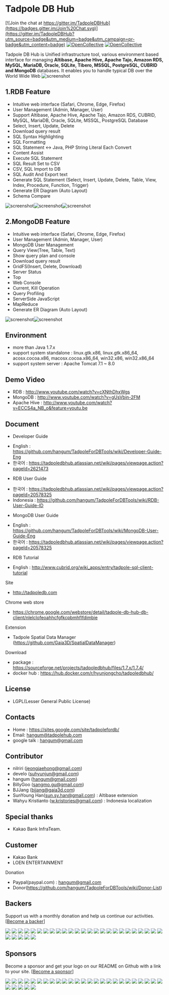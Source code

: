 Tadpole DB Hub
==
[![Join the chat at https://gitter.im/TadpoleDBHub](https://badges.gitter.im/Join%20Chat.svg)](https://gitter.im/TadpoleDBHub?utm_source=badge&utm_medium=badge&utm_campaign=pr-badge&utm_content=badge)
[![OpenCollective](https://opencollective.com/tadpolefordbtools/backers/badge.svg)](#backers) 
[![OpenCollective](https://opencollective.com/tadpolefordbtools/sponsors/badge.svg)](#sponsors)

Tadpole DB Hub is Unified infrastructure tool, various environment based interface for managing <b>Altibase, Apache Hive, Apache Tajo, Amazon RDS, MySQL, MariaDB, Oracle, SQLite, Tibero, MSSQL, PostgreSQL, CUBRID and MongoDB</b> databases.
It enables you to handle typical DB over the World Wide Web
![screenshot](https://sites.google.com/site/tadpolefordb/_/rsrc/1460305744502/home/TDB_main.jpg?height=309&width=400)

1.RDB Feature
-
* Intuitive web interface (Safari, Chrome, Edge, Firefox)
* User Management (Admin, Manager, User)
* Support Altibase, Apache Hive, Apache Tajo, Amazon RDS, CUBRID, MySQL, MariaDB, Oracle, SQLite, MSSQL, PostgreSQL Database
* Select, Insert, Update, Delete
* Download query result
* SQL Syntax Highlighting
* SQL Formatting
* SQL Statement <-> Java, PHP String Literal Each Convert
* Content Assist
* Execute SQL Statement
* SQL Result Set to CSV
* CSV, SQL Import to DB
* SQL Audit And Export text
* Generate SQL Statement (Select, Insert, Update, Delete, Table, View, Index, Procedure, Function, Trigger)
* Generate ER Diagram (Auto Layout)
* Schema Compare

![screenshot](https://sites.google.com/site/tadpolefordb/_/rsrc/1359544319131/home/RDB-ERD-EDITOR.png?height=339&width=400)![screenshot](https://sites.google.com/site/tadpolefordb/_/rsrc/1359544341191/home/RDB-SQL-EDITOR.png?height=339&width=400)![screenshot](https://sites.google.com/site/tadpolefordb/_/rsrc/1449463441535/home/schemacompare.png?height=308&width=400)

2.MongoDB Feature
-
* Intuitive web interface (Safari, Chrome, Edge, Firefox)
* User Management (Admin, Manager, User)
* MongoDB User Management
* Query View(Tree, Table, Text)
* Show query plan and console
* Download query result
* GridFS(Insert, Delete, Download)
* Server Status
* Top
* Web Console
* Current, Kill Operation
* Query Profiling
* ServerSide JavaScript
* MapReduce
* Generate ER Diagram (Auto Layout)

![screenshot](https://sites.google.com/site/tadpolefordb/_/rsrc/1359544395340/home/mongodb-erd.png?height=339&width=400)![screenshot](https://sites.google.com/site/tadpolefordb/_/rsrc/1359544427527/home/MONGODB-INSTANCE.png?height=339&width=400)

Environment
-
* more than Java 1.7.x
* support system standalone : linux.gtk.x86, linux.gtk.x86_64, acosx.cocoa.x86, macosx.cocoa.x86_64, win32.x86, win32.x86_64
* support system server : Apache Tomcat 7.1 ~ 8.0

Demo Video
-
* RDB : http://www.youtube.com/watch?v=cXNthDhxWgs
* MongoDB : http://www.youtube.com/watch?v=gUsVbin-2FM
* Apache Hive : http://www.youtube.com/watch?v=ECCS4a_NB_o&feature=youtu.be

Document
-
* Developer Guide
 - English : https://github.com/hangum/TadpoleForDBTools/wiki/Developer-Guide-Eng
 - 한국어  : https://tadpoledbhub.atlassian.net/wiki/pages/viewpage.action?pageId=2621473
* RDB User Guide
 - 한국어  : https://tadpoledbhub.atlassian.net/wiki/pages/viewpage.action?pageId=20578325
 - Indonesia : https://github.com/hangum/TadpoleForDBTools/wiki/RDB-User-Guide-ID
* MongoDB User Guide
 - English : https://github.com/hangum/TadpoleForDBTools/wiki/MongoDB-User-Guide-Eng
 - 한국어  : https://tadpoledbhub.atlassian.net/wiki/pages/viewpage.action?pageId=20578325
* RDB Tutorial
 - English : http://www.cubrid.org/wiki_apps/entry/tadpole-sql-client-tutorial

Site
* http://tadpoledb.com

Chrome web store
* https://chrome.google.com/webstore/detail/tadpole-db-hub-db-client/nlelclofeoahhcfgfkcpbmhflfdimbie

Extension
* Tadpole Spatial Data Manager (https://github.com/Gaia3D/SpatialDataManager)

Download
* package : https://sourceforge.net/projects/tadpoledbhub/files/1.7.x/1.7.4/
* docker hub : https://hub.docker.com/r/hyunjongcho/tadpoledbhub/

License
-
* LGPL(Lesser General Public License)

Contacts
-
* Home : https://sites.google.com/site/tadpolefordb/
* Email: hangum@tadpolehub.com
* google talk : hangum@gmail.com

Contributor
-
* nilriri 	(jeongjaehong@gmail.com)
* develo 	(suhyunjun@gmail.com)
* hangum 	(hangum@gmail.com)
* BillyGoo 	(sangmo.gu@gmail.com)
* BJJang 	(bjjang@gaia3d.com)
* SunYoung Han(sun.sy.han@gmail.com) : Altibase extension
* Wahyu Kristianto (w.kristories@gmail.com) : Indonesia localization

Special thanks
-
* Kakao Bank InfraTeam.

Customer
- 
* Kakao Bank
* LOEN ENTERTAINMENT

Donation
- Paypal(paypal.com) : hangum@gmail.com
- Donor(https://github.com/hangum/TadpoleForDBTools/wiki/Donor-List)

Backers
-
Support us with a monthly donation and help us continue our activities. [[Become a backer](https://opencollective.com/tadpolefordbtools#backer)]

<a href="https://opencollective.com/tadpolefordbtools/backer/0/website" target="_blank"><img src="https://opencollective.com/tadpolefordbtools/backer/0/avatar.svg"></a>
<a href="https://opencollective.com/tadpolefordbtools/backer/1/website" target="_blank"><img src="https://opencollective.com/tadpolefordbtools/backer/1/avatar.svg"></a>
<a href="https://opencollective.com/tadpolefordbtools/backer/2/website" target="_blank"><img src="https://opencollective.com/tadpolefordbtools/backer/2/avatar.svg"></a>
<a href="https://opencollective.com/tadpolefordbtools/backer/3/website" target="_blank"><img src="https://opencollective.com/tadpolefordbtools/backer/3/avatar.svg"></a>
<a href="https://opencollective.com/tadpolefordbtools/backer/4/website" target="_blank"><img src="https://opencollective.com/tadpolefordbtools/backer/4/avatar.svg"></a>
<a href="https://opencollective.com/tadpolefordbtools/backer/5/website" target="_blank"><img src="https://opencollective.com/tadpolefordbtools/backer/5/avatar.svg"></a>
<a href="https://opencollective.com/tadpolefordbtools/backer/6/website" target="_blank"><img src="https://opencollective.com/tadpolefordbtools/backer/6/avatar.svg"></a>
<a href="https://opencollective.com/tadpolefordbtools/backer/7/website" target="_blank"><img src="https://opencollective.com/tadpolefordbtools/backer/7/avatar.svg"></a>
<a href="https://opencollective.com/tadpolefordbtools/backer/8/website" target="_blank"><img src="https://opencollective.com/tadpolefordbtools/backer/8/avatar.svg"></a>
<a href="https://opencollective.com/tadpolefordbtools/backer/9/website" target="_blank"><img src="https://opencollective.com/tadpolefordbtools/backer/9/avatar.svg"></a>
<a href="https://opencollective.com/tadpolefordbtools/backer/10/website" target="_blank"><img src="https://opencollective.com/tadpolefordbtools/backer/10/avatar.svg"></a>
<a href="https://opencollective.com/tadpolefordbtools/backer/11/website" target="_blank"><img src="https://opencollective.com/tadpolefordbtools/backer/11/avatar.svg"></a>
<a href="https://opencollective.com/tadpolefordbtools/backer/12/website" target="_blank"><img src="https://opencollective.com/tadpolefordbtools/backer/12/avatar.svg"></a>
<a href="https://opencollective.com/tadpolefordbtools/backer/13/website" target="_blank"><img src="https://opencollective.com/tadpolefordbtools/backer/13/avatar.svg"></a>
<a href="https://opencollective.com/tadpolefordbtools/backer/14/website" target="_blank"><img src="https://opencollective.com/tadpolefordbtools/backer/14/avatar.svg"></a>
<a href="https://opencollective.com/tadpolefordbtools/backer/15/website" target="_blank"><img src="https://opencollective.com/tadpolefordbtools/backer/15/avatar.svg"></a>
<a href="https://opencollective.com/tadpolefordbtools/backer/16/website" target="_blank"><img src="https://opencollective.com/tadpolefordbtools/backer/16/avatar.svg"></a>
<a href="https://opencollective.com/tadpolefordbtools/backer/17/website" target="_blank"><img src="https://opencollective.com/tadpolefordbtools/backer/17/avatar.svg"></a>
<a href="https://opencollective.com/tadpolefordbtools/backer/18/website" target="_blank"><img src="https://opencollective.com/tadpolefordbtools/backer/18/avatar.svg"></a>
<a href="https://opencollective.com/tadpolefordbtools/backer/19/website" target="_blank"><img src="https://opencollective.com/tadpolefordbtools/backer/19/avatar.svg"></a>
<a href="https://opencollective.com/tadpolefordbtools/backer/20/website" target="_blank"><img src="https://opencollective.com/tadpolefordbtools/backer/20/avatar.svg"></a>
<a href="https://opencollective.com/tadpolefordbtools/backer/21/website" target="_blank"><img src="https://opencollective.com/tadpolefordbtools/backer/21/avatar.svg"></a>
<a href="https://opencollective.com/tadpolefordbtools/backer/22/website" target="_blank"><img src="https://opencollective.com/tadpolefordbtools/backer/22/avatar.svg"></a>
<a href="https://opencollective.com/tadpolefordbtools/backer/23/website" target="_blank"><img src="https://opencollective.com/tadpolefordbtools/backer/23/avatar.svg"></a>
<a href="https://opencollective.com/tadpolefordbtools/backer/24/website" target="_blank"><img src="https://opencollective.com/tadpolefordbtools/backer/24/avatar.svg"></a>
<a href="https://opencollective.com/tadpolefordbtools/backer/25/website" target="_blank"><img src="https://opencollective.com/tadpolefordbtools/backer/25/avatar.svg"></a>
<a href="https://opencollective.com/tadpolefordbtools/backer/26/website" target="_blank"><img src="https://opencollective.com/tadpolefordbtools/backer/26/avatar.svg"></a>
<a href="https://opencollective.com/tadpolefordbtools/backer/27/website" target="_blank"><img src="https://opencollective.com/tadpolefordbtools/backer/27/avatar.svg"></a>
<a href="https://opencollective.com/tadpolefordbtools/backer/28/website" target="_blank"><img src="https://opencollective.com/tadpolefordbtools/backer/28/avatar.svg"></a>
<a href="https://opencollective.com/tadpolefordbtools/backer/29/website" target="_blank"><img src="https://opencollective.com/tadpolefordbtools/backer/29/avatar.svg"></a>

Sponsors
-
Become a sponsor and get your logo on our README on Github with a link to your site. [[Become a sponsor](https://opencollective.com/tadpolefordbtools#sponsor)]

<a href="https://opencollective.com/tadpolefordbtools/sponsor/0/website" target="_blank"><img src="https://opencollective.com/tadpolefordbtools/sponsor/0/avatar.svg"></a>
<a href="https://opencollective.com/tadpolefordbtools/sponsor/1/website" target="_blank"><img src="https://opencollective.com/tadpolefordbtools/sponsor/1/avatar.svg"></a>
<a href="https://opencollective.com/tadpolefordbtools/sponsor/2/website" target="_blank"><img src="https://opencollective.com/tadpolefordbtools/sponsor/2/avatar.svg"></a>
<a href="https://opencollective.com/tadpolefordbtools/sponsor/3/website" target="_blank"><img src="https://opencollective.com/tadpolefordbtools/sponsor/3/avatar.svg"></a>
<a href="https://opencollective.com/tadpolefordbtools/sponsor/4/website" target="_blank"><img src="https://opencollective.com/tadpolefordbtools/sponsor/4/avatar.svg"></a>
<a href="https://opencollective.com/tadpolefordbtools/sponsor/5/website" target="_blank"><img src="https://opencollective.com/tadpolefordbtools/sponsor/5/avatar.svg"></a>
<a href="https://opencollective.com/tadpolefordbtools/sponsor/6/website" target="_blank"><img src="https://opencollective.com/tadpolefordbtools/sponsor/6/avatar.svg"></a>
<a href="https://opencollective.com/tadpolefordbtools/sponsor/7/website" target="_blank"><img src="https://opencollective.com/tadpolefordbtools/sponsor/7/avatar.svg"></a>
<a href="https://opencollective.com/tadpolefordbtools/sponsor/8/website" target="_blank"><img src="https://opencollective.com/tadpolefordbtools/sponsor/8/avatar.svg"></a>
<a href="https://opencollective.com/tadpolefordbtools/sponsor/9/website" target="_blank"><img src="https://opencollective.com/tadpolefordbtools/sponsor/9/avatar.svg"></a>
<a href="https://opencollective.com/tadpolefordbtools/sponsor/10/website" target="_blank"><img src="https://opencollective.com/tadpolefordbtools/sponsor/10/avatar.svg"></a>
<a href="https://opencollective.com/tadpolefordbtools/sponsor/11/website" target="_blank"><img src="https://opencollective.com/tadpolefordbtools/sponsor/11/avatar.svg"></a>
<a href="https://opencollective.com/tadpolefordbtools/sponsor/12/website" target="_blank"><img src="https://opencollective.com/tadpolefordbtools/sponsor/12/avatar.svg"></a>
<a href="https://opencollective.com/tadpolefordbtools/sponsor/13/website" target="_blank"><img src="https://opencollective.com/tadpolefordbtools/sponsor/13/avatar.svg"></a>
<a href="https://opencollective.com/tadpolefordbtools/sponsor/14/website" target="_blank"><img src="https://opencollective.com/tadpolefordbtools/sponsor/14/avatar.svg"></a>
<a href="https://opencollective.com/tadpolefordbtools/sponsor/15/website" target="_blank"><img src="https://opencollective.com/tadpolefordbtools/sponsor/15/avatar.svg"></a>
<a href="https://opencollective.com/tadpolefordbtools/sponsor/16/website" target="_blank"><img src="https://opencollective.com/tadpolefordbtools/sponsor/16/avatar.svg"></a>
<a href="https://opencollective.com/tadpolefordbtools/sponsor/17/website" target="_blank"><img src="https://opencollective.com/tadpolefordbtools/sponsor/17/avatar.svg"></a>
<a href="https://opencollective.com/tadpolefordbtools/sponsor/18/website" target="_blank"><img src="https://opencollective.com/tadpolefordbtools/sponsor/18/avatar.svg"></a>
<a href="https://opencollective.com/tadpolefordbtools/sponsor/19/website" target="_blank"><img src="https://opencollective.com/tadpolefordbtools/sponsor/19/avatar.svg"></a>
<a href="https://opencollective.com/tadpolefordbtools/sponsor/20/website" target="_blank"><img src="https://opencollective.com/tadpolefordbtools/sponsor/20/avatar.svg"></a>
<a href="https://opencollective.com/tadpolefordbtools/sponsor/21/website" target="_blank"><img src="https://opencollective.com/tadpolefordbtools/sponsor/21/avatar.svg"></a>
<a href="https://opencollective.com/tadpolefordbtools/sponsor/22/website" target="_blank"><img src="https://opencollective.com/tadpolefordbtools/sponsor/22/avatar.svg"></a>
<a href="https://opencollective.com/tadpolefordbtools/sponsor/23/website" target="_blank"><img src="https://opencollective.com/tadpolefordbtools/sponsor/23/avatar.svg"></a>
<a href="https://opencollective.com/tadpolefordbtools/sponsor/24/website" target="_blank"><img src="https://opencollective.com/tadpolefordbtools/sponsor/24/avatar.svg"></a>
<a href="https://opencollective.com/tadpolefordbtools/sponsor/25/website" target="_blank"><img src="https://opencollective.com/tadpolefordbtools/sponsor/25/avatar.svg"></a>
<a href="https://opencollective.com/tadpolefordbtools/sponsor/26/website" target="_blank"><img src="https://opencollective.com/tadpolefordbtools/sponsor/26/avatar.svg"></a>
<a href="https://opencollective.com/tadpolefordbtools/sponsor/27/website" target="_blank"><img src="https://opencollective.com/tadpolefordbtools/sponsor/27/avatar.svg"></a>
<a href="https://opencollective.com/tadpolefordbtools/sponsor/28/website" target="_blank"><img src="https://opencollective.com/tadpolefordbtools/sponsor/28/avatar.svg"></a>
<a href="https://opencollective.com/tadpolefordbtools/sponsor/29/website" target="_blank"><img src="https://opencollective.com/tadpolefordbtools/sponsor/29/avatar.svg"></a>
